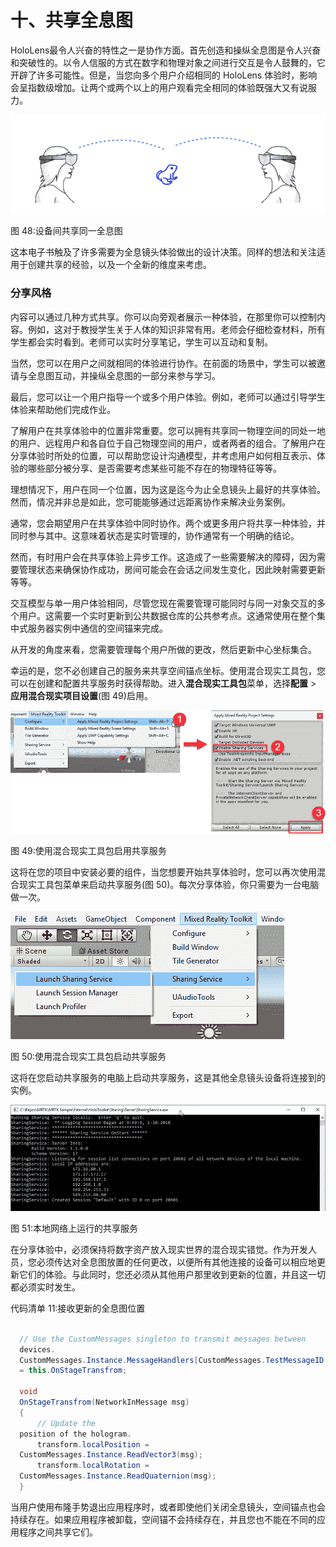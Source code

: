 # 十、共享全息图

HoloLens最令人兴奋的特性之一是协作方面。首先创造和操纵全息图是令人兴奋和突破性的。以令人信服的方式在数字和物理对象之间进行交互是令人鼓舞的，它开辟了许多可能性。但是，当您向多个用户介绍相同的 HoloLens 体验时，影响会呈指数级增加。让两个或两个以上的用户观看完全相同的体验既强大又有说服力。

![](img/image058.png)

图 48:设备间共享同一全息图

这本电子书触及了许多需要为全息镜头体验做出的设计决策。同样的想法和关注适用于创建共享的经验，以及一个全新的维度来考虑。

### 分享风格

内容可以通过几种方式共享。你可以向旁观者展示一种体验，在那里你可以控制内容。例如，这对于教授学生关于人体的知识非常有用。老师会仔细检查材料，所有学生都会实时看到。老师可以实时分享笔记，学生可以互动和复制。

当然，您可以在用户之间就相同的体验进行协作。在前面的场景中，学生可以被邀请与全息图互动，并操纵全息图的一部分来参与学习。

最后，您可以让一个用户指导一个或多个用户体验。例如，老师可以通过引导学生体验来帮助他们完成作业。

了解用户在共享体验中的位置非常重要。您可以拥有共享同一物理空间的同处一地的用户、远程用户和各自位于自己物理空间的用户，或者两者的组合。了解用户在分享体验时所处的位置，可以帮助您设计沟通模型，并考虑用户如何相互表示、体验的哪些部分被分享、是否需要考虑某些可能不存在的物理特征等等。

理想情况下，用户在同一个位置，因为这是迄今为止全息镜头上最好的共享体验。然而，情况并非总是如此，您可能能够通过远距离协作来解决业务案例。

通常，您会期望用户在共享体验中同时协作。两个或更多用户将共享一种体验，并同时参与其中。这意味着状态是实时管理的，协作通常有一个明确的结论。

然而，有时用户会在共享体验上异步工作。这造成了一些需要解决的障碍，因为需要管理状态来确保协作成功，房间可能会在会话之间发生变化，因此映射需要更新等等。

交互模型与单一用户体验相同，尽管您现在需要管理可能同时与同一对象交互的多个用户。这需要一个实时更新到公共数据仓库的公共参考点。这通常使用在整个集中式服务器实例中通信的空间锚来完成。

从开发的角度来看，您需要管理每个用户所做的更改，然后更新中心坐标集合。

幸运的是，您不必创建自己的服务来共享空间锚点坐标。使用混合现实工具包，您可以在创建和配置共享服务时获得帮助。进入**混合现实工具包**菜单，选择**配置** > **应用混合现实项目设置**(图 49)启用。

![](img/image059.png)

图 49:使用混合现实工具包启用共享服务

这将在您的项目中安装必要的组件，当您想要开始共享体验时，您可以再次使用混合现实工具包菜单来启动共享服务(图 50)。每次分享体验，你只需要为一台电脑做一次。

![](img/image060.png)

图 50:使用混合现实工具包启动共享服务

这将在您启动共享服务的电脑上启动共享服务，这是其他全息镜头设备将连接到的实例。

![](img/image061.jpg)

图 51:本地网络上运行的共享服务

在分享体验中，必须保持将数字资产放入现实世界的混合现实错觉。作为开发人员，您必须传达对全息图放置的任何更改，以便所有其他连接的设备可以相应地更新它们的体验。与此同时，您还必须从其他用户那里收到更新的位置，并且这一切都必须实时发生。

代码清单 11:接收更新的全息图位置

```cs

  // Use the CustomMessages singleton to transmit messages between
  devices.       
  CustomMessages.Instance.MessageHandlers[CustomMessages.TestMessageID.StageTransform]
  = this.OnStageTransfrom;

  void
  OnStageTransfrom(NetworkInMessage msg)
  {
      // Update the
  position of the hologram.
      transform.localPosition =
  CustomMessages.Instance.ReadVector3(msg);
      transform.localRotation =
  CustomMessages.Instance.ReadQuaternion(msg);
  }

```

当用户使用布隆手势退出应用程序时，或者即使他们关闭全息镜头，空间锚点也会持续存在。如果应用程序被卸载，空间锚不会持续存在，并且您也不能在不同的应用程序之间共享它们。